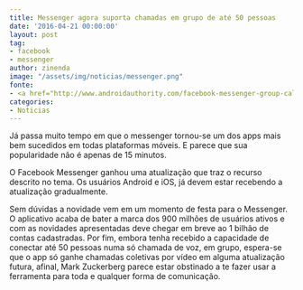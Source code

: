 ```yaml
---
title: Messenger agora suporta chamadas em grupo de até 50 pessoas
date: '2016-04-21 00:00:00'
layout: post
tag:
- facebook
- messenger
author: zinenda
image: "/assets/img/noticias/messenger.png"
fonte:
- <a href="http://www.androidauthority.com/facebook-messenger-group-calls-688073/"></a>
categories:
- Noticias
---
```


Já passa muito tempo em que o messenger tornou-se um dos apps mais bem sucedidos em todas plataformas móveis.
E parece que sua popularidade não é apenas de 15 minutos.

O Facebook Messenger ganhou uma atualização que traz o recurso descrito no tema.
Os usuários Android e iOS, já devem estar recebendo a atualização gradualmente.

Sem dúvidas a novidade vem em um momento de festa para o Messenger. O aplicativo acaba de bater a marca dos 900 milhões de usuários ativos e com as novidades apresentadas deve chegar em breve ao 1 bilhão de contas cadastradas. 
Por fim, embora tenha recebido a capacidade de conectar até 50 pessoas numa só chamada de voz, em grupo, espera-se que o app só ganhe chamadas coletivas por vídeo em alguma atualização futura, afinal, Mark Zuckerberg parece estar obstinado a te fazer usar a ferramenta para toda e qualquer forma de comunicação.